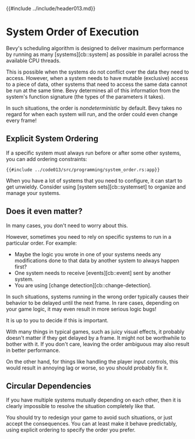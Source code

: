 {{#include ../include/header013.md}}

# System Order of Execution

Bevy's scheduling algorithm is designed to deliver maximum performance by
running as many [systems][cb::system] as possible in parallel across the
available CPU threads.

This is possible when the systems do not conflict over the data they need
to access. However, when a system needs to have mutable (exclusive) access
to a piece of data, other systems that need to access the same data cannot
be run at the same time. Bevy determines all of this information from the
system's function signature (the types of the parameters it takes).

In such situations, the order is *nondeterministic* by default. Bevy takes
no regard for when each system will run, and the order could even change
every frame!

## Explicit System Ordering

If a specific system must always run before or after some other systems,
you can add ordering constraints:

```rust,no_run,noplayground
{{#include ../code013/src/programming/system_order.rs:app}}
```

When you have a lot of systems that you need to configure, it can start to
get unwieldy. Consider using [system sets][cb::systemset] to organize and
manage your systems.

## Does it even matter?

In many cases, you don't need to worry about this.

However, sometimes you need to rely on specific systems to run in a particular
order. For example:

  - Maybe the logic you wrote in one of your systems needs any modifications
    done to that data by another system to always happen first?
  - One system needs to receive [events][cb::event] sent by another system.
  - You are using [change detection][cb::change-detection].

In such situations, systems running in the wrong order typically causes
their behavior to be delayed until the next frame. In rare cases, depending
on your game logic, it may even result in more serious logic bugs!

It is up to you to decide if this is important.

With many things in typical games, such as juicy visual effects, it probably
doesn't matter if they get delayed by a frame. It might not be worthwhile
to bother with it. If you don't care, leaving the order ambiguous may also
result in better performance.

On the other hand, for things like handling the player input controls,
this would result in annoying lag or worse, so you should probably fix it.

## Circular Dependencies

If you have multiple systems mutually depending on each other, then it is
clearly impossible to resolve the situation completely like that.

You should try to redesign your game to avoid such situations, or just accept
the consequences. You can at least make it behave predictably, using explicit
ordering to specify the order you prefer.
